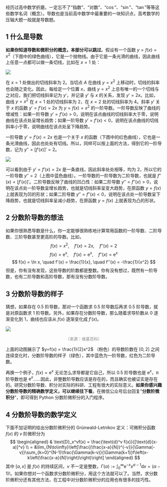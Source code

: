 经历过高中数学折磨，一定忘不了“指数”、“对数”、“$\cos$”、“$\sin$”、“$\tan$”等等这些数学名词（概念）。导数也是当前高中数学中最重要的一块知识点，高考数学的压轴大题一般就是导数题。

## 1 什么是导数
**如果你知道导数和微积分的概念，本部分可以跳过**。假设有一个函数 $y=f(x)=x^2$（下图中的绿色曲线），它是一个抛物线。由于它是一条光滑的曲线，因此曲线上任意一点都可以做一条切线，比如在 $x=1$ 处：

![](https://imgkr.cn-bj.ufileos.com/8197ac72-1ba7-4dcd-a2f1-2c48e64cde6e.jpg)

在 $x=1$ 处做出的切线斜率为 $2$。当切点 $A$ 在曲线 $y=x^2$ 上移动时，切线的斜率也会随之变化。因此，每给定一个位置 $x$，曲线 $y=x^2$ 上总有唯一的一个切线与之对应，我们把切线斜率记为 $y'$，并记录 $y'$ 与 $x$ 的关系，发现 $y'=2x$。比如，曲线 $y=x^2$ 在 $x=1$ 处的切线斜率为 $2$，在 $x=2$ 处的切线斜率为 $4$。斜率 $y'$ 关于 $x$ 的函数 $y'=f'(x)=2x$ 为 $y=f(x)=x^2$ 的一阶导数。一阶导数反映了曲线的增减性：如果一阶导数 $y'=f'(x)>0$，说明在该点曲线的切线斜率大于零，说明曲线在该点处呈增长趋势；如果一阶导数 $y'=f'(x)<0$，说明在该点曲线的切线斜率小于零，说明曲线在该点处呈下降趋势。

一阶导数 $y'=f'(x)=2x$ 也是一个关于 $x$ 的函数（下图中的红色曲线），它也是一条光滑曲线，因此也处处有切线。所以，同样可以按上面的方法，得到它的一阶导数，记为 $y'' = [f'(x)]' = 2$。

![](https://imgkr.cn-bj.ufileos.com/5d548012-4717-457c-bc04-a2c3249cbf93.jpg)

可以看到由于 $y' = f'(x) = 2x$ 是一条直线，因此斜率处处相等，均为 $2$，所以它的一阶导数 $y'' = 2$（上图中蓝色曲线）。一阶导数的一阶导数为二阶导数，也就是 $f''(x) = [f'(x)]'$。二阶导数反映了曲线的凹凸性：如果二阶导数 $y''=f''(x)>0$，说明在该点处一阶导数呈增长趋势，也就是切线斜率呈变大趋势，在原函数 $y=f(x)$ 上就表现为凹的形状；如果二阶导数 $y''=f''(x)<0$，说明在该点处一阶导数呈下降趋势，也就是切线斜率呈减小趋势，在原函数 $y=f(x)$ 上就表现为凸的形状。

## 2 分数阶导数的想法
如果你很熟悉导数是什么，你一定能够很熟练地计算常用函数的一阶导数、二阶导数、三阶导数甚至更高阶的导数。比如，
$$
f(x) = x^2, \quad f'(x) = 2x, \quad f''(x) = 2
$$
$$
f(x) = \text{e}^x, \quad f'(x) = \text{e}^x, \quad f''(x) = \text{e}^x
$$
$$
f(x) = \ln x, \quad f'(x) = \frac{1}{x}, \quad f''(x) = -\frac{1}{x^2}
$$
但是，你有没有发现，这些导数的阶数都是整数。你有没有想过，既然有一阶导数，也有二阶导数和高阶导数，那有没有分数阶导数。

## 3 分数阶导数的样子
猜想，如果存在 $0.5$ 阶导数，那对一个函数求 $0.5$ 阶导数后再求 $0.5$ 阶导数，就是对原函数求 $1$ 阶导数。另外，如果存在分数阶导数，那么随着求导阶数从 $0$ 逐渐变化到 $1$，曲线也应该从 $f(x)$ 逐渐变化成 $f'(x)$。

![](https://imgkr.cn-bj.ufileos.com/d8ebb04a-2e29-4321-ab50-a743c323b2db.gif)
<center><font size=2 color=#888888 >（来源：维基百科）</font></center>

上面的动图展示了 $y=f(x) = \frac{1}{2}x^2$ （粉色）的导数阶数在 $[0,2]$ 之间连续变化时，分数阶导数的样子（绿色），其中蓝色为一阶导数，红色为二阶导数。 

再换一个例子，$f(x)=\text{e}^x$ 无论怎么求导都是它自己，所以 $0.5$ 阶导数也是 $\text{e}^x$，$\text{π}$ 阶导数也是 $\text{e}^x$……因此，非整数阶导数应该是存在的，而且确实也被证实是存在的。研究分数阶导数、积分对实际的科研、工程有很大的实际意义。**如果你感兴趣分数阶导数的精确数学定义，可以继续往下看**。在微信公众号后台回复“**分数阶微积分**”，即可得到 Python 分数阶微积分的入门程序。

## 4 分数阶导数的数学定义
下面不加证明的给出分数阶微积分的 Grünwald-Letnikov 定义：可微积分函数 $f(x)$ 的 $v$ 阶微积分为
$$
\begin{aligned}
    & \text{D}_x^vf(x) = \frac{\text{d}^v f(x)}{[\text{d}(x-a)]^v} \\
    = &\lim_{N\to\infty}\left[\frac{(\frac{x-a}{N})^{-v}}{\Gamma(-v)}\sum_{k=0}^{N-1}\frac{\Gamma(k-v)}{\Gamma(k+1)}f\left(x-k\left(\frac{x-a}{N}\right)\right)\right]
\end{aligned}
$$
其中 $[a,x]$ 是 $f(x)$ 的持续区间，$v$ 不一定是整数，$\Gamma(\alpha):= \int_0^\infty \text{e}^{-x} x^{\alpha-1} \text{d}x = (\alpha-1)!$。如果你想对一个函数求分数阶微积分，用这个方法就可以了。当然，求分数阶微积分还有其他方法，在工程中对分数阶微积分的应用也有很多的技巧性。